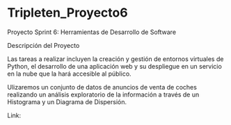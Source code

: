 # Tripleten_Proyecto6
Proyecto Sprint 6: Herramientas de Desarrollo de Software

Descripción del Proyecto

Las tareas a realizar incluyen la creación y gestión de entornos virtuales de Python, el desarrollo de una aplicación web y su despliegue en un servicio en la nube que la hará accesible al público. 

Ulizaremos un conjunto de datos de anuncios de venta de coches realizando un análisis exploratorio de la información a través de un Histograma y un Diagrama de Dispersión.

Link:
